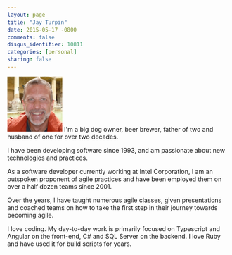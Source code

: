 ```yaml
---
layout: page
title: "Jay Turpin"
date: 2015-05-17 -0800
comments: false
disqus_identifier: 10811
categories: [personal]
sharing: false
---
```


<img src="/images/JayTurpin-300x300.jpg" height="125" width="125" class="pull-left"> I'm a big dog owner, beer brewer, father of two and husband of one for over two decades.


I have been developing software since 1993, and am passionate about new technologies and practices. 

As a software developer currently working at Intel Corporation, I am an outspoken proponent of agile practices and have been employed them on over a half dozen teams since 2001. 

Over the years, I have taught numerous agile classes, given presentations and coached teams on how to take the first step in their journey towards becoming agile.

I love coding. My day-to-day work is primarily focused on Typescript and Angular on the front-end, C# and SQL Server on the backend. I love Ruby and have used it for build scripts for years.